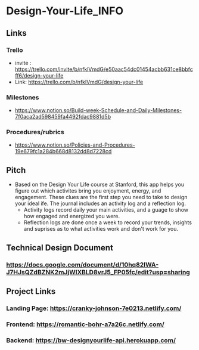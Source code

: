 # Design-Your-Life_INFO

## Links
### Trello
  - invite : https://trello.com/invite/b/nfklVmdG/e50aac54dc01454acbb631ce8bbfcff6/design-your-life
  - Link: https://trello.com/b/nfklVmdG/design-your-life
### Milestones
  - https://www.notion.so/Build-week-Schedule-and-Daily-Milestones-7f0aca2ad598459fa4492fdac9881d5b
### Procedures/rubrics
  - https://www.notion.so/Policies-and-Procedures-19e679fc1a284b668d8132dd8d7228cd

## Pitch
- Based on the Design Your Life course at Stanford, this app helps you figure out which activites bring you enjoyment, energy, and engagement. These clues are the first step you need to take to design your ideal ife. The journal includes an activity log and a reflection log.
    - Activity logs record daily your main activities, and a guage to show how engaged and energized you were. 
    - Reflection logs are done once a week to record your trends, insights and suprises as to what activities work and don't work for you. 

## Technical Design Document

### https://docs.google.com/document/d/10hq82IWA-J7HJsQZdBZNK2mJjWlXBLD8vrJ5_FP05fc/edit?usp=sharing
 
## Project Links
### Landing Page: https://cranky-johnson-7e0213.netlify.com/
### Frontend: https://romantic-bohr-a7a26c.netlify.com/
### Backend: https://bw-designyourlife-api.herokuapp.com/
